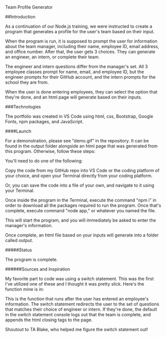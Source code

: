Team Profile Generator

##Introduction

As a continuation of our Node.js training, we were instructed to create a program that generates a profile for the user's team based on their input.

When the program is run, it is supposed to prompt the user for information about the team manager, including their name, employee ID, email address, and office number. After that, the user gets 3 choices. They can generate an engineer, an intern, or complete their team.

The engineer and intern questions differ from the manager's set. All 3 employee classes prompt for name, email, and employee ID, but the engineer prompts for their GitHub account, and the intern prompts for the school they are from.

When the user is done entering employees, they can select the option that they're done, and an html page will generate based on their inputs.

###Technologies

The portfolio was created in VS Code using html, css, Bootstrap, Google Fonts, npm packages, and JavaScript.

####Launch

For a demonstration, please see "demo.gif" in the repository. It can be found in the output folder alongside an html page that was generated from this program. Otherwise, follow these steps:

You'll need to do one of the following:

Copy the code from my GitHub repo into VS Code or the coding platform of your choice, and open your Terminal directly from your coding platform.

Or, you can save the code into a file of your own, and navigate to it using your Terminal.

Once inside the program in the Terminal, execute the command "npm i" in order to download all the packages required to run the program. Once that's complete, execute command "node app," or whatever you named the file.

This will start the program, and you will immediately be asked to enter the manager's information.

Once complete, an html file based on your inputs will generate into a folder called output.

#####Status

The program is complete. 

######Sources and Inspiration

My favorite part to code was using a switch statement. This was the first I've utilized one of these and I thought it was pretty slick. Here's the function mine is in:

<script>

function generateTeamMember() {
    return inquirer.prompt([{
            type: "list",
            message: "Which type of team member would you like to add?",
            name: "teamMembers",
            choices: ["Engineer", "Intern", "I don't want to add any additional team members."]
        }]).then(function (answer) {
        switch (answer.teamMembers) {
            case "Engineer": generateEngineer();
                break;
            case "Intern": generateIntern();
                break;
            default:
                console.log("***** Your team is complete. *****");
                fs.appendFile("output/./team.html", "</div></div></body></html>", 
                (err) => {
                    if (err) 
                        throw err;
            });
        }
    })
}

</script>

This is the function that runs after the user has entered an employee's information. The switch statement redirects the user to the set of questions that matches their choice of engineer or intern. If they're done, the default in the switch statement console logs out that the team is complete, and appends the html closing tags to the page.

Shoutout to TA Blake, who helped me figure the switch statement out!